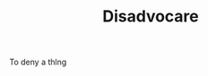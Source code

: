 ---
title: Disadvocare
letter: D
permalink: "/definitions/bld-disadvocare.html"
body: To deny a thlng
published_at: '2018-07-07'
source: Black's Law Dictionary 2nd Ed (1910)
layout: post
---